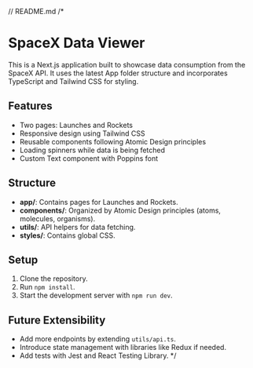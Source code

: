 // README.md
/*
# SpaceX Data Viewer

This is a Next.js application built to showcase data consumption from the SpaceX API. It uses the latest App folder structure and incorporates TypeScript and Tailwind CSS for styling.

## Features
- Two pages: Launches and Rockets
- Responsive design using Tailwind CSS
- Reusable components following Atomic Design principles
- Loading spinners while data is being fetched
- Custom Text component with Poppins font

## Structure
- **app/**: Contains pages for Launches and Rockets.
- **components/**: Organized by Atomic Design principles (atoms, molecules, organisms).
- **utils/**: API helpers for data fetching.
- **styles/**: Contains global CSS.

## Setup
1. Clone the repository.
2. Run `npm install`.
3. Start the development server with `npm run dev`.

## Future Extensibility
- Add more endpoints by extending `utils/api.ts`.
- Introduce state management with libraries like Redux if needed.
- Add tests with Jest and React Testing Library.
*/
